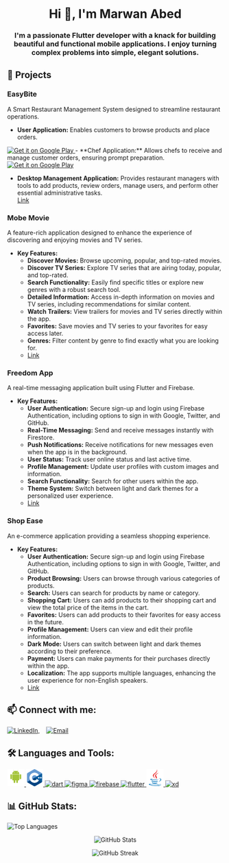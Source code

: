 <h1 align="center">Hi 👋, I'm Marwan Abed</h1>
<h3 align="center">I'm a passionate Flutter developer with a knack for building beautiful and functional mobile applications. I enjoy turning complex problems into simple, elegant solutions.</h3>

## 🚀 Projects

### EasyBite
A Smart Restaurant Management System designed to streamline restaurant operations.
  - **User Application:** Enables customers to browse products and place orders.  
  <a href="https://play.google.com/store/apps/details?id=com.easy.bite" target="_blank">
    <img src="https://play.google.com/intl/en_us/badges/images/generic/en_badge_web_generic.png" alt="Get it on Google Play" width="90"/>
  </a>
  - **Chef Application:** Allows chefs to receive and manage customer orders, ensuring prompt preparation.  
  <a href="https://play.google.com/store/apps/details?id=com.easybite.chief" target="_blank">
    <img src="https://play.google.com/intl/en_us/badges/images/generic/en_badge_web_generic.png" alt="Get it on Google Play" width="90"/>
  </a>
  
  - **Desktop Management Application:** Provides restaurant managers with tools to add products, review orders, manage users, and perform other essential administrative tasks.  
  [Link](https://github.com/MarawanAbed/Admin_Panel_Easy_Bite)

### Mobe Movie
A feature-rich application designed to enhance the experience of discovering and enjoying movies and TV series.
- **Key Features:**
  - **Discover Movies:** Browse upcoming, popular, and top-rated movies.
  - **Discover TV Series:** Explore TV series that are airing today, popular, and top-rated.
  - **Search Functionality:** Easily find specific titles or explore new genres with a robust search tool.
  - **Detailed Information:** Access in-depth information on movies and TV series, including recommendations for similar content.
  - **Watch Trailers:** View trailers for movies and TV series directly within the app.
  - **Favorites:** Save movies and TV series to your favorites for easy access later.
  - **Genres:** Filter content by genre to find exactly what you are looking for.
  - [Link](https://github.com/MarawanAbed/Mobe-movie-app)

### Freedom App
A real-time messaging application built using Flutter and Firebase.
- **Key Features:**
  - **User Authentication:** Secure sign-up and login using Firebase Authentication, including options to sign in with Google, Twitter, and GitHub.
  - **Real-Time Messaging:** Send and receive messages instantly with Firestore.
  - **Push Notifications:** Receive notifications for new messages even when the app is in the background.
  - **User Status:** Track user online status and last active time.
  - **Profile Management:** Update user profiles with custom images and information.
  - **Search Functionality:** Search for other users within the app.
  - **Theme System:** Switch between light and dark themes for a personalized user experience.
  - [Link](https://github.com/MarawanAbed/freedom)

### Shop Ease
An e-commerce application providing a seamless shopping experience.
- **Key Features:**
  - **User Authentication:** Secure sign-up and login using Firebase Authentication, including options to sign in with Google, Twitter, and GitHub.
  - **Product Browsing:** Users can browse through various categories of products.
  - **Search:** Users can search for products by name or category.
  - **Shopping Cart:** Users can add products to their shopping cart and view the total price of the items in the cart.
  - **Favorites:** Users can add products to their favorites for easy access in the future.
  - **Profile Management:** Users can view and edit their profile information.
  - **Dark Mode:** Users can switch between light and dark themes according to their preference.
  - **Payment:** Users can make payments for their purchases directly within the app.
  - **Localization:** The app supports multiple languages, enhancing the user experience for non-English speakers.
  - [Link](https://github.com/MarawanAbed/Shop_Ease)

## 📫 Connect with me:
<p align="left">
  <a href="https://linkedin.com/in/marwanabed" target="blank">
    <img align="center" src="https://raw.githubusercontent.com/rahuldkjain/github-profile-readme-generator/master/src/images/icons/Social/linked-in-alt.svg" alt="LinkedIn" height="30" width="40" />
  </a>
  &nbsp;&nbsp;&nbsp;
  <a href="mailto:marwanabed453@gmail.com" target="blank">
    <img align="center" src="https://img.icons8.com/ios-filled/50/000000/email-open.png" alt="Email" height="30" width="40" />
  </a>
</p>

## 🛠 Languages and Tools:
<p align="left">
  <a href="https://developer.android.com" target="_blank" rel="noreferrer">
    <img src="https://raw.githubusercontent.com/devicons/devicon/master/icons/android/android-original-wordmark.svg" alt="android" width="40" height="40"/>
  </a>
  <a href="https://www.w3schools.com/cpp/" target="_blank" rel="noreferrer">
    <img src="https://raw.githubusercontent.com/devicons/devicon/master/icons/cplusplus/cplusplus-original.svg" alt="cplusplus" width="40" height="40"/>
  </a>
  <a href="https://dart.dev" target="_blank" rel="noreferrer">
    <img src="https://www.vectorlogo.zone/logos/dartlang/dartlang-icon.svg" alt="dart" width="40" height="40"/>
  </a>
  <a href="https://www.figma.com/" target="_blank" rel="noreferrer">
    <img src="https://www.vectorlogo.zone/logos/figma/figma-icon.svg" alt="figma" width="40" height="40"/>
  </a>
  <a href="https://firebase.google.com/" target="_blank" rel="noreferrer">
    <img src="https://www.vectorlogo.zone/logos/firebase/firebase-icon.svg" alt="firebase" width="40" height="40"/>
  </a>
  <a href="https://flutter.dev" target="_blank" rel="noreferrer">
    <img src="https://www.vectorlogo.zone/logos/flutterio/flutterio-icon.svg" alt="flutter" width="40" height="40"/>
  </a>
  <a href="https://www.java.com" target="_blank" rel="noreferrer">
    <img src="https://raw.githubusercontent.com/devicons/devicon/master/icons/java/java-original.svg" alt="java" width="40" height="40"/>
  </a>
  <a href="https://www.adobe.com/products/xd.html" target="_blank" rel="noreferrer">
    <img src="https://cdn.worldvectorlogo.com/logos/adobe-xd.svg" alt="xd" width="40" height="40"/>
  </a>
</p>

## 📊 GitHub Stats:
<p align="left">
  <img src="https://github-readme-stats.vercel.app/api/top-langs?username=marawanabed&show_icons=true&locale=en&layout=compact" alt="Top Languages"/>
</p>

<p align="center">
  <img src="https://github-readme-stats.vercel.app/api?username=marawanabed&show_icons=true&locale=en" alt="GitHub Stats"/>
</p>

<p align="center">
  <img src="https://github-readme-streak-stats.herokuapp.com/?user=marawanabed&" alt="GitHub Streak"/>
</p>
